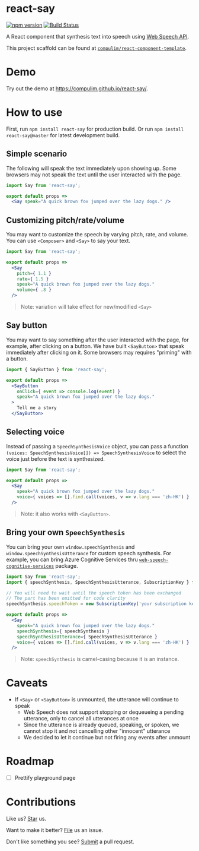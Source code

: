 # react-say

[![npm version](https://badge.fury.io/js/react-say.svg)](https://badge.fury.io/js/react-say) [![Build Status](https://travis-ci.org/compulim/react-say.svg?branch=master)](https://travis-ci.org/compulim/react-say)

A React component that synthesis text into speech using [Web Speech API](https://developer.mozilla.org/en-US/docs/Web/API/SpeechSynthesis).

This project scaffold can be found at [`compulim/react-component-template`](https://github.com/compulim/react-component-template).

# Demo

Try out the demo at https://compulim.github.io/react-say/.

# How to use

First, run `npm install react-say` for production build. Or run `npm install react-say@master` for latest development build.

## Simple scenario

The following will speak the text immediately upon showing up. Some browsers may not speak the text until the user interacted with the page.

```jsx
import Say from 'react-say';

export default props =>
  <Say speak="A quick brown fox jumped over the lazy dogs." />
```

## Customizing pitch/rate/volume

You may want to customize the speech by varying pitch, rate, and volume. You can use `<Composer>` and `<Say>` to say your text.

```jsx
import Say from 'react-say';

export default props =>
  <Say
    pitch={ 1.1 }
    rate={ 1.5 }
    speak="A quick brown fox jumped over the lazy dogs."
    volume={ .8 }
  />
```

> Note: variation will take effect for new/modified `<Say>`

## Say button

You may want to say something after the user interacted with the page, for example, after clicking on a button. We have built `<SayButton>` that speak immediately after clicking on it. Some browsers may requires "priming" with a button.

```jsx
import { SayButton } from 'react-say';

export default props =>
  <SayButton
    onClick={ event => console.log(event) }
    speak="A quick brown fox jumped over the lazy dogs."
  >
    Tell me a story
  </SayButton>
```

## Selecting voice

Instead of passing a `SpeechSynthesisVoice` object, you can pass a function `(voices: SpeechSynthesisVoice[]) => SpeechSynthesisVoice` to select the voice just before the text is synthesized.

```jsx
import Say from 'react-say';

export default props =>
  <Say
    speak="A quick brown fox jumped over the lazy dogs."
    voice={ voices => [].find.call(voices, v => v.lang === 'zh-HK') }
  />
```

> Note: it also works with `<SayButton>`.

## Bring your own `SpeechSynthesis`

You can bring your own `window.speechSynthesis` and `window.speechSynthesisUtterance` for custom speech synthesis. For example, you can bring Azure Cognitive Services thru [`web-speech-cognitive-services`](https://npmjs.com/package/web-speech-cognitive-services') package.

```jsx
import Say from 'react-say';
import { speechSynthesis, SpeechSynthesisUtterance, SubscriptionKey } from 'web-speech-cognitive-services';

// You will need to wait until the speech token has been exchanged
// The part has been omitted for code clarity
speechSynthesis.speechToken = new SubscriptionKey('your subscription key');

export default props =>
  <Say
    speak="A quick brown fox jumped over the lazy dogs."
    speechSynthesis={ speechSynthesis }
    speechSynthesisUtterance={ SpeechSynthesisUtterance }
    voice={ voices => [].find.call(voices, v => v.lang === 'zh-HK') }
  />
```

> Note: `speechSynthesis` is camel-casing because it is an instance.

# Caveats

* If `<Say>` or `<SayButton>` is unmounted, the utterance will continue to speak
   * Web Speech does not support stopping or dequeueing a pending utterance, only to cancel all utterances at once
   * Since the utterance is already queued, speaking, or spoken, we cannot stop it and not cancelling other "innocent" utterance
   * We decided to let it continue but not firing any events after unmount

# Roadmap

* [ ] Prettify playground page

# Contributions

Like us? [Star](https://github.com/compulim/react-say/stargazers) us.

Want to make it better? [File](https://github.com/compulim/react-say/issues) us an issue.

Don't like something you see? [Submit](https://github.com/compulim/react-say/pulls) a pull request.
